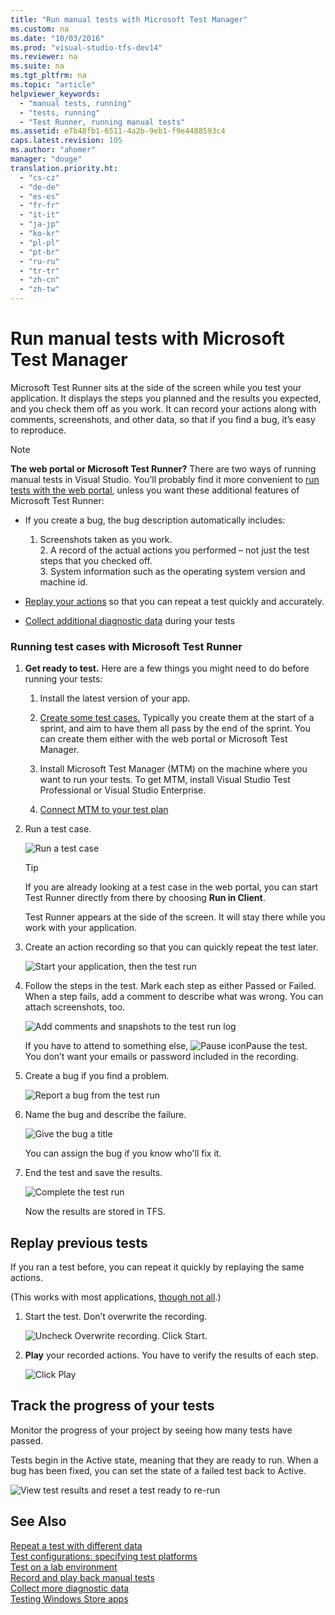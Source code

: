 ```yaml
---
title: "Run manual tests with Microsoft Test Manager"
ms.custom: na
ms.date: "10/03/2016"
ms.prod: "visual-studio-tfs-dev14"
ms.reviewer: na
ms.suite: na
ms.tgt_pltfrm: na
ms.topic: "article"
helpviewer_keywords: 
  - "manual tests, running"
  - "tests, running"
  - "Test Runner, running manual tests"
ms.assetid: e7b48fb1-6511-4a2b-9eb1-f9e4488593c4
caps.latest.revision: 105
ms.author: "ahomer"
manager: "douge"
translation.priority.ht: 
  - "cs-cz"
  - "de-de"
  - "es-es"
  - "fr-fr"
  - "it-it"
  - "ja-jp"
  - "ko-kr"
  - "pl-pl"
  - "pt-br"
  - "ru-ru"
  - "tr-tr"
  - "zh-cn"
  - "zh-tw"
---
```

# Run manual tests with Microsoft Test Manager
Microsoft Test Runner sits at the side of the screen while you test your application. It displays the steps you planned and the results you expected, and you check them off as you work. It can record your actions along with comments, screenshots, and other data, so that if you find a bug, it’s easy to reproduce.  
  
> [!NOTE]
>  **The web portal or Microsoft Test Runner?** There are two ways of running manual tests in Visual Studio. You’ll probably find it more convenient to [run tests with the web portal](../test/planning-manual-tests-using-the-web-portal.md), unless you want these additional features of Microsoft Test Runner:  
>   
>  -   If you create a bug, the bug description automatically includes:  
>   
>      1.  Screenshots taken as you work.  
>     2.  A record of the actual actions you performed – not just the test steps that you checked off.  
>     3.  System information such as the operating system version and machine id.  
> -   [Replay your actions](../test/record-and-play-back-manual-tests.md) so that you can repeat a test quickly and accurately.  
> -   [Collect additional diagnostic data](../test/collect-more-diagnostic-data-in-manual-tests.md) during your tests  
  
### Running test cases with Microsoft Test Runner  
  
1.  **Get ready to test.** Here are a few things you might need to do before running your tests:  
  
    1.  Install the latest version of your app.  
  
    2.  [Create some test cases.](../test/plan-manual-tests-with-microsoft-test-manager.md) Typically you create them at the start of a sprint, and aim to have them all pass by the end of the sprint. You can create them either with the web portal or Microsoft Test Manager.  
  
    3.  Install Microsoft Test Manager (MTM) on the machine where you want to run your tests. To get MTM, install Visual Studio Test Professional or Visual Studio Enterprise.  
  
    4.  [Connect MTM to your test plan](../test/connect-microsoft-test-manager-to-your-team-project-and-test-plan.md)  
  
2.  Run a test case.  
  
     ![Run a test case](../test/media/almp_t_create07.png "ALMP_T_Create07")  
  
    > [!TIP]
    >  If you are already looking at a test case in the web portal, you can start Test Runner directly from there by choosing **Run in Client**.  
  
     Test Runner appears at the side of the screen. It will stay there while you work with your application.  
  
3.  Create an action recording so that you can quickly repeat the test later.  
  
     ![Start your application, then the test run](../test/media/almp_t_create08.png "ALMP_T_Create08")  
  
4.  Follow the steps in the test. Mark each step as either Passed or Failed. When a step fails, add a comment to describe what was wrong. You can attach screenshots, too.  
  
     ![Add comments and snapshots to the test run log](../test/media/almp_t_create09.png "ALMP_T_Create09")  
  
     If you have to attend to something else, ![Pause icon](../test/media/almp_t_runtestpauseicon.png "ALMP_T_runTestPauseIcon")Pause the test. You don’t want your emails or password included in the recording.  
  
5.  Create a bug if you find a problem.  
  
     ![Report a bug from the test run](../test/media/almp_t_create10.png "ALMP_T_Create10")  
  
6.  Name the bug and describe the failure.  
  
     ![Give the bug a title](../test/media/almp_t_create11.png "ALMP_T_Create11")  
  
     You can assign the bug if you know who'll fix it.  
  
7.  End the test and save the results.  
  
     ![Complete the test run](../test/media/almp_t_create12.png "ALMP_T_Create12")  
  
     Now the results are stored in TFS.  
  
## Replay previous tests  
 If you ran a test before, you can repeat it quickly by replaying the same actions.  
  
 (This works with most applications, [though not all](assetId:///1b9c1e78-b088-47e9-b57d-da7ce1a6b635).)  
  
1.  Start the test. Don’t overwrite the recording.  
  
     ![Uncheck Overwrite recording. Click Start.](../test/media/alm_p_t78play.png "ALM_P_T78play")  
  
2.  **Play** your recorded actions. You have to verify the results of each step.  
  
     ![Click Play](../test/media/almp_t79playstep.png "ALMP_T79playStep")  
  
## Track the progress of your tests  
 Monitor the progress of your project by seeing how many tests have passed.  
  
 Tests begin in the Active state, meaning that they are ready to run. When a bug has been fixed, you can set the state of a failed test back to Active.  
  
 ![View test results and reset a test ready to re&#45;run](../test/media/almp_t_run13.png "ALMP_T_run13")  
  
## See Also  
 [Repeat a test with different data](../test/repeat-a-test-with-different-data.md)   
 [Test configurations: specifying test platforms](../test/test-configurations--specifying-test-platforms.md)   
 [Test on a lab environment](../test/test-on-a-lab-environment.md)   
 [Record and play back manual tests](../test/record-and-play-back-manual-tests.md)   
 [Collect more diagnostic data](../test/collect-more-diagnostic-data-in-manual-tests.md)   
 [Testing Windows Store apps](../test/testing-windows-store-apps.md)